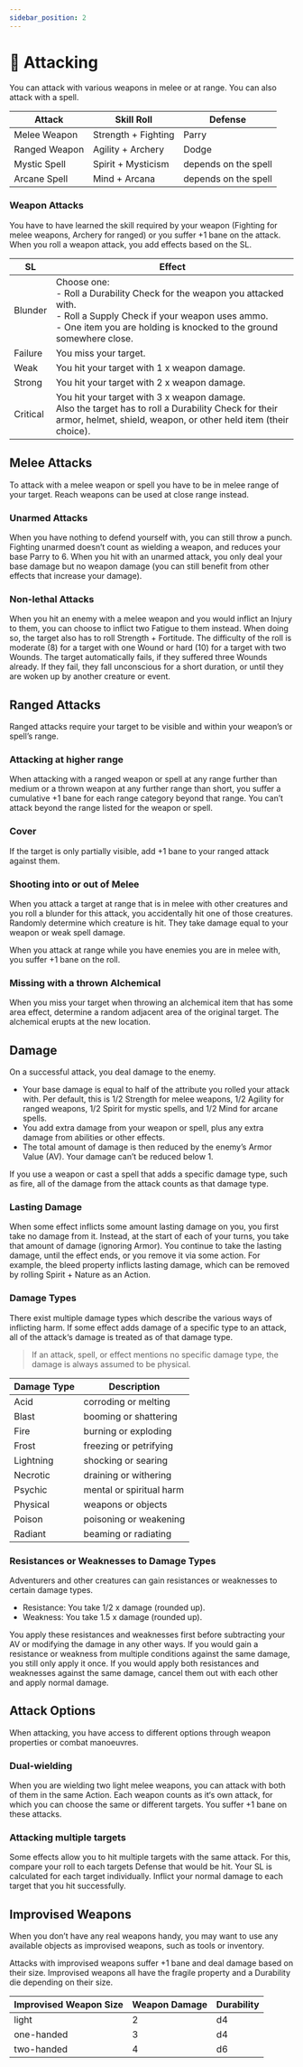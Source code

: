 ```yaml
---
sidebar_position: 2
---
```


# 🤺 Attacking

You can attack with various weapons in melee or at range. You can also attack with a spell.

| Attack | Skill Roll | Defense |
| --- | --- | --- |
| Melee Weapon | Strength + Fighting | Parry |
| Ranged Weapon | Agility + Archery | Dodge |
| Mystic Spell | Spirit + Mysticism | depends on the spell |
| Arcane Spell | Mind + Arcana | depends on the spell |

### Weapon Attacks

You have to have learned the skill required by your weapon (Fighting for melee weapons, Archery for ranged) or you suffer +1 bane on the attack. When you roll a weapon attack, you add effects based on the SL.

| SL | Effect |
| --- | --- |
| Blunder | Choose one:<br />- Roll a Durability Check for the weapon you attacked with.<br />- Roll a Supply Check if your weapon uses ammo.<br />- One item you are holding is knocked to the ground somewhere close. |
| Failure | You miss your target. |
| Weak | You hit your target with 1 x weapon damage. |
| Strong | You hit your target with 2 x weapon damage. |
| Critical | You hit your target with 3 x weapon damage.<br />Also the target has to roll a Durability Check for their armor, helmet, shield, weapon, or other held item (their choice). |

## Melee Attacks

To attack with a melee weapon or spell you have to be in melee range of your target. Reach weapons can be used at close range instead.

### Unarmed Attacks

When you have nothing to defend yourself with, you can still throw a punch. Fighting unarmed doesn’t count as wielding a weapon, and reduces your base Parry to 6. When you hit with an unarmed attack, you only deal your base damage but no weapon damage (you can still benefit from other effects that increase your damage).

### Non-lethal Attacks

When you hit an enemy with a melee weapon and you would inflict an Injury to them, you can choose to inflict two Fatigue to them instead. When doing so, the target also has to roll Strength + Fortitude. The difficulty of the roll is moderate (8) for a target with one Wound or hard (10) for a target with two Wounds. The target automatically fails, if they suffered three Wounds already. If they fail, they fall unconscious for a short duration, or until they are woken up by another creature or event.

## Ranged Attacks

Ranged attacks require your target to be visible and within your weapon’s or spell’s range.

### Attacking at higher range

When attacking with a ranged weapon or spell at any range further than medium or a thrown weapon at any further range than short, you suffer a cumulative +1 bane for each range category beyond that range. You can’t attack beyond the range listed for the weapon or spell.

### Cover

If the target is only partially visible, add +1 bane to your ranged attack against them.

### Shooting into or out of Melee

When you attack a target at range that is in melee with other creatures and you roll a blunder for this attack, you accidentally hit one of those creatures. Randomly determine which creature is hit. They take damage equal to your weapon or weak spell damage.

When you attack at range while you have enemies you are in melee with, you suffer +1 bane on the roll.

### Missing with a thrown Alchemical

When you miss your target when throwing an alchemical item that has some area effect, determine a random adjacent area of the original target. The alchemical erupts at the new location.

## Damage

On a successful attack, you deal damage to the enemy. 

- Your base damage is equal to half of the attribute you rolled your attack with. Per default, this is 1/2 Strength for melee weapons, 1/2 Agility for ranged weapons, 1/2 Spirit for mystic spells, and 1/2 Mind for arcane spells.
- You add extra damage from your weapon or spell, plus any extra damage from abilities or other effects.
- The total amount of damage is then reduced by the enemy’s Armor Value (AV). Your damage can’t be reduced below 1.

If you use a weapon or cast a spell that adds a specific damage type, such as fire, all of the damage from the attack counts as that damage type.

### Lasting Damage

When some effect inflicts some amount lasting damage on you, you first take no damage from it. Instead, at the start of each of your turns, you take that amount of damage (ignoring Armor). You continue to take the lasting damage, until the effect ends, or you remove it via some action. For example, the bleed property inflicts lasting damage, which can be removed by rolling Spirit + Nature as an Action.

### Damage Types

There exist multiple damage types which describe the various ways of inflicting harm. If some effect adds damage of a specific type to an attack, all of the attack‘s damage is treated as of that damage type.

> If an attack, spell, or effect mentions no specific damage type, the damage is always assumed to be physical.
> 

| Damage Type | Description |
| --- | --- |
| Acid | corroding or melting |
| Blast | booming or shattering |
| Fire | burning or exploding |
| Frost | freezing or petrifying |
| Lightning | shocking or searing |
| Necrotic | draining or withering |
| Psychic | mental or spiritual harm |
| Physical | weapons or objects |
| Poison | poisoning or weakening |
| Radiant | beaming or radiating |

### Resistances or Weaknesses to Damage Types

Adventurers and other creatures can gain resistances or weaknesses to certain damage types.

- Resistance: You take 1/2 x damage (rounded up).
- Weakness: You take 1.5 x damage (rounded up).

You apply these resistances and weaknesses first before subtracting your AV or modifying the damage in any other ways. If you would gain a resistance or weakness from multiple conditions against the same damage, you still only apply it once. If you would apply both resistances and weaknesses against the same damage, cancel them out with each other and apply normal damage.

## Attack Options

When attacking, you have access to different options through weapon properties or combat manoeuvres.

### Dual-wielding

When you are wielding two light melee weapons, you can attack with both of them in the same Action. Each weapon counts as it‘s own attack, for which you can choose the same or different targets. You suffer +1 bane on these attacks.

### Attacking multiple targets

Some effects allow you to hit multiple targets with the same attack. For this, compare your roll to each targets Defense that would be hit. Your SL is calculated for each target individually. Inflict your normal damage to each target that you hit successfully.

## Improvised Weapons

When you don’t have any real weapons handy, you may want to use any available objects as improvised weapons, such as tools or inventory.

Attacks with improvised weapons suffer +1 bane and deal damage based on their size. Improvised weapons all have the fragile property and a Durability die depending on their size.

| Improvised Weapon Size | Weapon Damage | Durability |
| --- | --- | --- |
| light | 2 | d4 |
| one-handed | 3 | d4 |
| two-handed | 4 | d6 |
